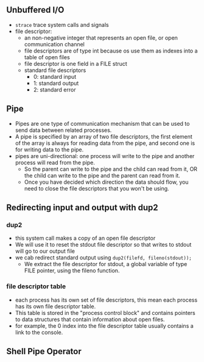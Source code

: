 ## Unbuffered I/O
- `strace` trace system calls and signals
- file descriptor:
	- an non-negative integer that represents an open file, or open communication channel
	- file descriptors are of type int because os use them as indexes into a table of open files
	- file descriptor is one field in a FILE struct
	- standard file descriptors
		- 0: standard input
		- 1: standard output
		- 2: standard error

## Pipe
- Pipes are one type of communication mechanism that can be used to send data between related processes.
-  A pipe is specified by an array of two file descriptors, the first element of the array is always for reading data from the pipe, and second one is for writing data to the pipe.
- pipes are uni-directional: one process will write to the pipe and another process will read from the pipe.
	- So the parent can write to the pipe and the child can read from it, OR the child can write to the pipe and the parent can read from it.
	- Once you have decided which direction the data should flow, you need to close the file descriptors that you won't be using.


## Redirecting input and output with dup2
### dup2
- this system call makes a copy of an open file descriptor
- We will use it to reset the stdout file descriptor so that writes to stdout will go to our output file
- we cab redirect standard output using `dup2(filefd, fileno(stdout));`
	- We extract the file descriptor for stdout, a global variable of type FILE pointer, using the fileno function.
### file descriptor table
- each process has its own set of file descriptors, this mean each process has its own file descriptor table.
- This table is stored in the "process control block" and contains pointers to data structures that contain information about open files.
- for example, the 0 index into the file descriptor table usually contains a link to the console.


## Shell Pipe Operator